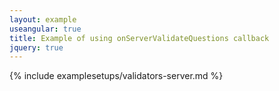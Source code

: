 ```yaml
---
layout: example
useangular: true
title: Example of using onServerValidateQuestions callback
jquery: true
---
```


{% include examplesetups/validators-server.md %}